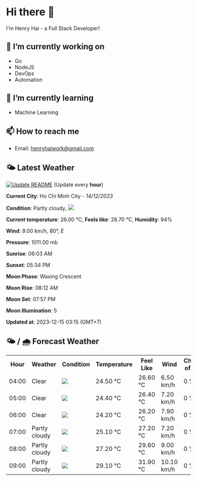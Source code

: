 # Hi there 👋

I'm Henry Hai - a Full Stack Developer!

## 🔭 I’m currently working on

- Go
- NodeJS
- DevOps
- Automation

## 🌱 I’m currently learning

- Machine Learning

## 📫 How to reach me

- Email: <henryhaiwork@gmail.com>

## 🌤️ Latest Weather
[![Update README](https://github.com/henry0hai/henry0hai/actions/workflows/udpateReadme.yml/badge.svg)](https://github.com/henry0hai/henry0hai/actions/workflows/udpateReadme.yml)
(Update every **hour**)
<!-- CURRENT_WEATHER:START -->
**Current City**: Ho Chi Minh City - *14/12/2023*

**Condition**: Partly cloudy, <img src="https://cdn.weatherapi.com/weather/64x64/night/116.png"/>

**Current temperature**: 26.00 °C, **Feels like**: 28.70 °C, **Humidity**: 94%

**Wind**: 9.00 km/h, 80°, *E*

**Pressure**: 1011.00 mb

**Sunrise**: 06:03 AM

**Sunset**: 05:34 PM

**Moon Phase**: Waxing Crescent

**Moon Rise**: 08:12 AM

**Moon Set**: 07:57 PM

**Moon Illumination**: 5

**Updated at**: 2023-12-15 03:15 (GMT+7)<!-- CURRENT_WEATHER:END -->

## 🌤️ / 🌧️ Forecast Weather
<!-- FORECAST_WEATHER:START -->
<table>
		<tr>
			<th>Hour</th>
			<th>Weather</th>
			<th>Condition</th>
			<th>Temperature</th>
			<th>Feel Like</th>
			<th>Wind</th>
			<th>Chance of Rain</th>
		</tr>
				<tr>
					<td>04:00</td>
					<td>Clear</td>
					<td><img src='https://cdn.weatherapi.com/weather/64x64/night/113.png'/></td>
					<td>24.50 °C</td>
					<td>26.60 °C</td>
					<td>6.50 km/h</td>
					<td>0 %</td>
				</tr>
				<tr>
					<td>05:00</td>
					<td>Clear</td>
					<td><img src='https://cdn.weatherapi.com/weather/64x64/night/113.png'/></td>
					<td>24.40 °C</td>
					<td>26.40 °C</td>
					<td>7.20 km/h</td>
					<td>0 %</td>
				</tr>
				<tr>
					<td>06:00</td>
					<td>Clear</td>
					<td><img src='https://cdn.weatherapi.com/weather/64x64/night/113.png'/></td>
					<td>24.20 °C</td>
					<td>26.20 °C</td>
					<td>7.90 km/h</td>
					<td>0 %</td>
				</tr>
				<tr>
					<td>07:00</td>
					<td>Partly cloudy</td>
					<td><img src='https://cdn.weatherapi.com/weather/64x64/day/116.png'/></td>
					<td>25.10 °C</td>
					<td>27.20 °C</td>
					<td>7.20 km/h</td>
					<td>0 %</td>
				</tr>
				<tr>
					<td>08:00</td>
					<td>Partly cloudy</td>
					<td><img src='https://cdn.weatherapi.com/weather/64x64/day/116.png'/></td>
					<td>27.20 °C</td>
					<td>29.60 °C</td>
					<td>9.00 km/h</td>
					<td>0 %</td>
				</tr>
				<tr>
					<td>09:00</td>
					<td>Partly cloudy</td>
					<td><img src='https://cdn.weatherapi.com/weather/64x64/day/116.png'/></td>
					<td>29.10 °C</td>
					<td>31.90 °C</td>
					<td>10.10 km/h</td>
					<td>0 %</td>
				</tr>
</table>
<!-- FORECAST_WEATHER:END -->
